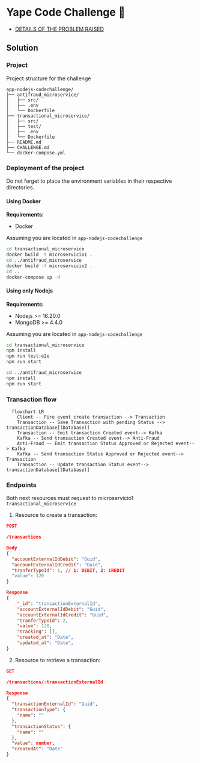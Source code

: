 # Yape Code Challenge :rocket:

* [DETAILS OF THE PROBLEM RAISED](CHALLENGE.md)

## Solution

### Project

Project structure for the challenge
```
app-nodejs-codechallenge/
├── antifraud_microservice/
│   ├── src/
│   ├── .env
│   └── Dockerfile
├── transactional_microservice/
│   ├── src/
│   ├── test/
│   ├── .env
│   └── Dockerfile
├── README.md
├── CHALLENGE.md
└── docker-compose.yml
```

### Deployment of the project

Do not forget to place the environment variables in their respective directories.

#### Using Docker

**Requirements:**
* Docker

Assuming you are located in `app-nodejs-codechallenge`
```bash
cd transactional_microservice
docker build -t microservicio1 .
cd ../antifraud_microservice
docker build -t microservicio2 .
cd ..
docker-compose up -d
```

#### Using only Nodejs

**Requirements:**
* Nodejs >= 16.20.0
* MongoDB >= 4.4.0

Assuming you are located in `app-nodejs-codechallenge`
```bash
cd transactional_microservice
npm install
npm run test:e2e
npm run start

cd ../antifraud_microservice
npm install
npm run start
```

### Transaction flow

```mermaid
  flowchart LR
    Client -- Fire event create transaction --> Transaction
    Transaction -- Save Transaction with pending Status --> transactionDatabase[(Database)]
    Transaction -- Emit transaction Created event--> Kafka
    Kafka -- Send transaction Created event--> Anti-Fraud
    Anti-Fraud -- Emit transaction Status Approved or Rejected event--> Kafka
    Kafka -- Send transaction Status Approved or Rejected event--> Transaction
    Transaction -- Update transaction Status event--> transactionDatabase[(Database)]
```

### Endpoints

Both next resources must request to microservicio1 `transactional_microservice`

1. Resource to create a transaction:

```json
POST

/transactions

Body
{
  "accountExternalIdDebit": "Guid",
  "accountExternalIdCredit": "Guid",
  "tranferTypeId": 1, // 1: DEBIT, 2: CREDIT
  "value": 120
}

Response
{
    "_id": "transactionExternalId",
    "accountExternalIdDebit": "Guid",
    "accountExternalIdCredit": "Guid",
    "tranferTypeId": 2,
    "value": 120,
    "tracking": [],
    "created_at": "Date",
    "updated_at": "Date",
}
```

2. Resource to retrieve a transaction:

```json
GET

/transactions/:transactionExternalId

Response
{
  "transactionExternalId": "Guid",
  "transactionType": {
    "name": ""
  },
  "transactionStatus": {
    "name": ""
  },
  "value": number,
  "createdAt": "Date"
}
```